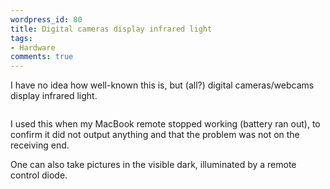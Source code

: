 ```yaml
---
wordpress_id: 80
title: Digital cameras display infrared light
tags:
- Hardware
comments: true
---
```

I have no idea how well-known this is, but (all?) digital cameras/webcams display infrared light.

<!--more-->

<img src="/uploads/ircam.jpg" alt="" class="bordered" />

I used this when my MacBook remote stopped working (battery ran out), to confirm it did not output anything and that the problem was not on the receiving end.

One can also take pictures in the visible dark, illuminated by a remote control diode.

